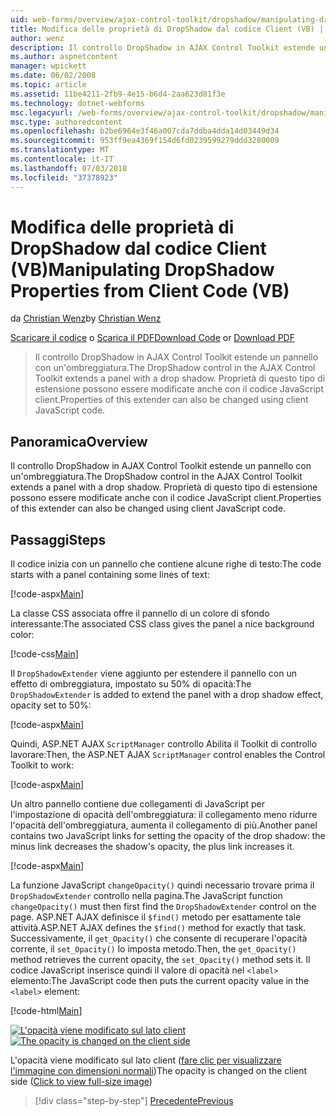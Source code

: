 ```yaml
---
uid: web-forms/overview/ajax-control-toolkit/dropshadow/manipulating-dropshadow-properties-from-client-code-vb
title: Modifica delle proprietà di DropShadow dal codice Client (VB) | Microsoft Docs
author: wenz
description: Il controllo DropShadow in AJAX Control Toolkit estende un pannello con un'ombreggiatura. Proprietà di questo tipo di estensione possono essere modificate anche tramite client JavaScript...
ms.author: aspnetcontent
manager: wpickett
ms.date: 06/02/2008
ms.topic: article
ms.assetid: 11be4211-2fb9-4e15-b6d4-2aa623d81f3e
ms.technology: dotnet-webforms
msc.legacyurl: /web-forms/overview/ajax-control-toolkit/dropshadow/manipulating-dropshadow-properties-from-client-code-vb
msc.type: authoredcontent
ms.openlocfilehash: b2be6964e3f46a007cda7ddba4dda14d03449d34
ms.sourcegitcommit: 953ff9ea4369f154d6fd0239599279ddd3280009
ms.translationtype: MT
ms.contentlocale: it-IT
ms.lasthandoff: 07/03/2018
ms.locfileid: "37378923"
---
```

<a name="manipulating-dropshadow-properties-from-client-code-vb"></a><span data-ttu-id="f3cc9-104">Modifica delle proprietà di DropShadow dal codice Client (VB)</span><span class="sxs-lookup"><span data-stu-id="f3cc9-104">Manipulating DropShadow Properties from Client Code (VB)</span></span>
====================
<span data-ttu-id="f3cc9-105">da [Christian Wenz](https://github.com/wenz)</span><span class="sxs-lookup"><span data-stu-id="f3cc9-105">by [Christian Wenz](https://github.com/wenz)</span></span>

<span data-ttu-id="f3cc9-106">[Scaricare il codice](http://download.microsoft.com/download/5/1/6/51652a81-500b-4f6b-88d3-617103e7941e/DropShadow2.vb.zip) o [Scarica il PDF](http://download.microsoft.com/download/b/6/a/b6ae89ee-df69-4c87-9bfb-ad1eb2b23373/dropshadow2VB.pdf)</span><span class="sxs-lookup"><span data-stu-id="f3cc9-106">[Download Code](http://download.microsoft.com/download/5/1/6/51652a81-500b-4f6b-88d3-617103e7941e/DropShadow2.vb.zip) or [Download PDF](http://download.microsoft.com/download/b/6/a/b6ae89ee-df69-4c87-9bfb-ad1eb2b23373/dropshadow2VB.pdf)</span></span>

> <span data-ttu-id="f3cc9-107">Il controllo DropShadow in AJAX Control Toolkit estende un pannello con un'ombreggiatura.</span><span class="sxs-lookup"><span data-stu-id="f3cc9-107">The DropShadow control in the AJAX Control Toolkit extends a panel with a drop shadow.</span></span> <span data-ttu-id="f3cc9-108">Proprietà di questo tipo di estensione possono essere modificate anche con il codice JavaScript client.</span><span class="sxs-lookup"><span data-stu-id="f3cc9-108">Properties of this extender can also be changed using client JavaScript code.</span></span>


## <a name="overview"></a><span data-ttu-id="f3cc9-109">Panoramica</span><span class="sxs-lookup"><span data-stu-id="f3cc9-109">Overview</span></span>

<span data-ttu-id="f3cc9-110">Il controllo DropShadow in AJAX Control Toolkit estende un pannello con un'ombreggiatura.</span><span class="sxs-lookup"><span data-stu-id="f3cc9-110">The DropShadow control in the AJAX Control Toolkit extends a panel with a drop shadow.</span></span> <span data-ttu-id="f3cc9-111">Proprietà di questo tipo di estensione possono essere modificate anche con il codice JavaScript client.</span><span class="sxs-lookup"><span data-stu-id="f3cc9-111">Properties of this extender can also be changed using client JavaScript code.</span></span>

## <a name="steps"></a><span data-ttu-id="f3cc9-112">Passaggi</span><span class="sxs-lookup"><span data-stu-id="f3cc9-112">Steps</span></span>

<span data-ttu-id="f3cc9-113">Il codice inizia con un pannello che contiene alcune righe di testo:</span><span class="sxs-lookup"><span data-stu-id="f3cc9-113">The code starts with a panel containing some lines of text:</span></span>

[!code-aspx[Main](manipulating-dropshadow-properties-from-client-code-vb/samples/sample1.aspx)]

<span data-ttu-id="f3cc9-114">La classe CSS associata offre il pannello di un colore di sfondo interessante:</span><span class="sxs-lookup"><span data-stu-id="f3cc9-114">The associated CSS class gives the panel a nice background color:</span></span>

[!code-css[Main](manipulating-dropshadow-properties-from-client-code-vb/samples/sample2.css)]

<span data-ttu-id="f3cc9-115">Il `DropShadowExtender` viene aggiunto per estendere il pannello con un effetto di ombreggiatura, impostato su 50% di opacità:</span><span class="sxs-lookup"><span data-stu-id="f3cc9-115">The `DropShadowExtender` is added to extend the panel with a drop shadow effect, opacity set to 50%:</span></span>

[!code-aspx[Main](manipulating-dropshadow-properties-from-client-code-vb/samples/sample3.aspx)]

<span data-ttu-id="f3cc9-116">Quindi, ASP.NET AJAX `ScriptManager` controllo Abilita il Toolkit di controllo lavorare:</span><span class="sxs-lookup"><span data-stu-id="f3cc9-116">Then, the ASP.NET AJAX `ScriptManager` control enables the Control Toolkit to work:</span></span>

[!code-aspx[Main](manipulating-dropshadow-properties-from-client-code-vb/samples/sample4.aspx)]

<span data-ttu-id="f3cc9-117">Un altro pannello contiene due collegamenti di JavaScript per l'impostazione di opacità dell'ombreggiatura: il collegamento meno ridurre l'opacità dell'ombreggiatura, aumenta il collegamento di più.</span><span class="sxs-lookup"><span data-stu-id="f3cc9-117">Another panel contains two JavaScript links for setting the opacity of the drop shadow: the minus link decreases the shadow's opacity, the plus link increases it.</span></span>

[!code-aspx[Main](manipulating-dropshadow-properties-from-client-code-vb/samples/sample5.aspx)]

<span data-ttu-id="f3cc9-118">La funzione JavaScript `changeOpacity()` quindi necessario trovare prima il `DropShadowExtender` controllo nella pagina.</span><span class="sxs-lookup"><span data-stu-id="f3cc9-118">The JavaScript function `changeOpacity()` must then first find the `DropShadowExtender` control on the page.</span></span> <span data-ttu-id="f3cc9-119">ASP.NET AJAX definisce il `$find()` metodo per esattamente tale attività.</span><span class="sxs-lookup"><span data-stu-id="f3cc9-119">ASP.NET AJAX defines the `$find()` method for exactly that task.</span></span> <span data-ttu-id="f3cc9-120">Successivamente, il `get_Opacity()` che consente di recuperare l'opacità corrente, il `set_Opacity()` lo imposta metodo.</span><span class="sxs-lookup"><span data-stu-id="f3cc9-120">Then, the `get_Opacity()` method retrieves the current opacity, the `set_Opacity()` method sets it.</span></span> <span data-ttu-id="f3cc9-121">Il codice JavaScript inserisce quindi il valore di opacità nel `<label>` elemento:</span><span class="sxs-lookup"><span data-stu-id="f3cc9-121">The JavaScript code then puts the current opacity value in the `<label>` element:</span></span>

[!code-html[Main](manipulating-dropshadow-properties-from-client-code-vb/samples/sample6.html)]


<span data-ttu-id="f3cc9-122">[![L'opacità viene modificato sul lato client](manipulating-dropshadow-properties-from-client-code-vb/_static/image2.png)](manipulating-dropshadow-properties-from-client-code-vb/_static/image1.png)</span><span class="sxs-lookup"><span data-stu-id="f3cc9-122">[![The opacity is changed on the client side](manipulating-dropshadow-properties-from-client-code-vb/_static/image2.png)](manipulating-dropshadow-properties-from-client-code-vb/_static/image1.png)</span></span>

<span data-ttu-id="f3cc9-123">L'opacità viene modificato sul lato client ([fare clic per visualizzare l'immagine con dimensioni normali](manipulating-dropshadow-properties-from-client-code-vb/_static/image3.png))</span><span class="sxs-lookup"><span data-stu-id="f3cc9-123">The opacity is changed on the client side ([Click to view full-size image](manipulating-dropshadow-properties-from-client-code-vb/_static/image3.png))</span></span>

> [!div class="step-by-step"]
> [<span data-ttu-id="f3cc9-124">Precedente</span><span class="sxs-lookup"><span data-stu-id="f3cc9-124">Previous</span></span>](adjusting-the-z-index-of-a-dropshadow-vb.md)
